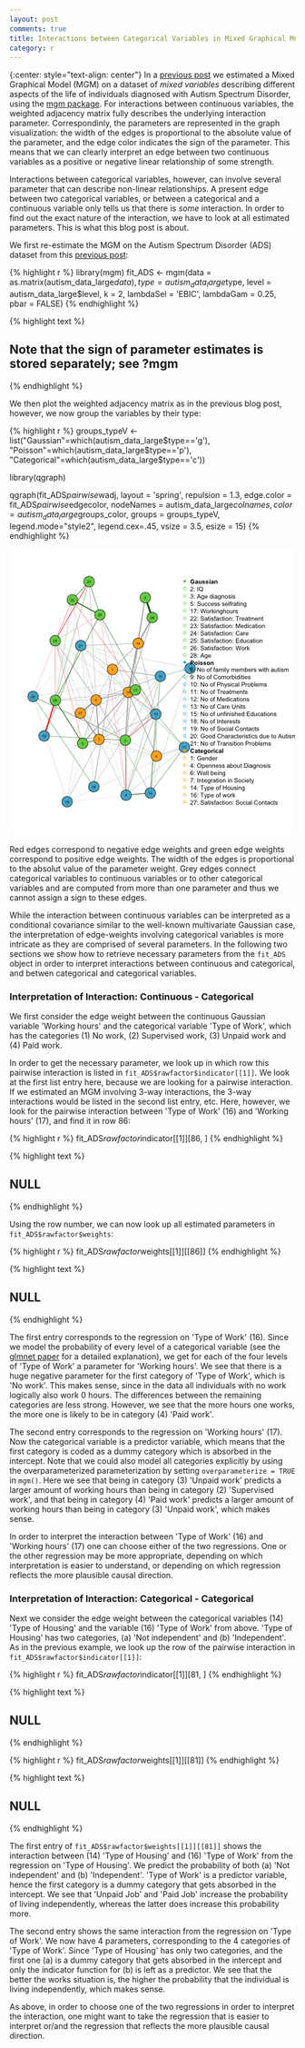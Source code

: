 ```yaml
---
layout: post
comments: true
title: Interactions between Categorical Variables in Mixed Graphical Models
category: r
---
```

 
{:center: style="text-align: center"}
In a [previous post](http://jmbh.github.io/Estimation-of-mixed-graphical-models/) we estimated a Mixed Graphical Model (MGM) on a dataset of *mixed variables* describing different aspects of the life of individuals diagnosed with Autism Spectrum Disorder, using the [mgm package](https://cran.r-project.org/web/packages/mgm/index.html). For interactions between continuous variables, the weighted adjacency matrix fully describes the underlying interaction parameter. Correspondinly, the parameters are represented in the graph visualization: the width of the edges is proportional to the absolute value of the parameter, and the edge color indicates the sign of the parameter. This means that we can clearly interpret an edge between two continuous variables as a positive or negative linear relationship of some strength.
 
Interactions between categorical variables, however, can involve several parameter that can describe non-linear relationships. A present edge between two categorical variables, or between a categorical and a continuous variable only tells us that there is *some* interaction. In order to find out the exact nature of the interaction, we have to look at all estimated parameters. This is what this blog post is about.
 
We first re-estimate the MGM on the Autism Spectrum Disorder (ADS) dataset from this [previous post](http://jmbh.github.io/Estimation-of-mixed-graphical-models/):
 
 

{% highlight r %}
library(mgm)
fit_ADS <- mgm(data = as.matrix(autism_data_large$data), 
               type = autism_data_large$type,
               level = autism_data_large$level,
               k = 2, 
               lambdaSel = 'EBIC', 
               lambdaGam = 0.25, 
               pbar = FALSE)
{% endhighlight %}



{% highlight text %}
## Note that the sign of parameter estimates is stored separately; see ?mgm
{% endhighlight %}
 
 
We then plot the weighted adjacency matrix as in the previous blog post, however, we now group the variables by their type:
 

{% highlight r %}
groups_typeV <- list("Gaussian"=which(autism_data_large$type=='g'), 
                     "Poisson"=which(autism_data_large$type=='p'),
                     "Categorical"=which(autism_data_large$type=='c'))
                     
library(qgraph)
 
qgraph(fit_ADS$pairwise$wadj, 
       layout = 'spring', repulsion = 1.3,
       edge.color = fit_ADS$pairwise$edgecolor, 
       nodeNames = autism_data_large$colnames,
       color = autism_data_large$groups_color, 
       groups = groups_typeV,
       legend.mode="style2", legend.cex=.45, 
       vsize = 3.5, esize = 15)
{% endhighlight %}

![plot of chunk unnamed-chunk-2](/assets/img/2016-04-29-Interactions-between-categorical-Variables-in-mixed-graphical-models.Rmd/unnamed-chunk-2-1.png)
 
 
Red edges correspond to negative edge weights and green edge weights correspond to positive edge weights. The width of the edges is proportional to the absolut value of the parameter weight. Grey edges connect categorical variables to continuous variables or to other categorical variables and are computed from more than one parameter and thus we cannot assign a sign to these edges.
 
While the interaction between continuous variables can be interpreted as a conditional covariance similar to the well-known multivariate Gaussian case, the interpretation of edge-weights involving categorical variables is more intricate as they are comprised of several parameters. In the following two sections we show how to retrieve necessary parameters from the `fit_ADS` object in order to interpret interactions between continuous and categorical, and betwen categorical and categorical variables.
 
### Interpretation of Interaction: Continuous - Categorical
 
 
We first consider the edge weight between the continuous Gaussian variable 'Working hours' and the categorical variable 'Type of Work', which has the categories (1) No work, (2) Supervised work, (3) Unpaid work and (4) Paid work. 
 
In order to get the necessary parameter, we look up in which row this pairwise interaction is listed in `fit_ADS$rawfactor$indicator[[1]]`. We look at the first list entry here, because we are looking for a pairwise interaction. If we estimated an MGM involving 3-way interactions, the 3-way interactions would be listed in the second list entry, etc. Here, however, we look for the pairwise interaction between 'Type of Work' (16) and 'Working hours' (17), and find it in row 86:
 

{% highlight r %}
fit_ADS$rawfactor$indicator[[1]][86, ]
{% endhighlight %}



{% highlight text %}
## NULL
{% endhighlight %}
 
Using the row number, we can now look up all estimated parameters in `fit_ADS$rawfactor$weights`:
 

{% highlight r %}
fit_ADS$rawfactor$weights[[1]][[86]]
{% endhighlight %}



{% highlight text %}
## NULL
{% endhighlight %}
 
The first entry corresponds to the regression on 'Type of Work' (16). Since we model the probability of every level of a categorical variable (see the [glmnet paper](http://www.ncbi.nlm.nih.gov/pmc/articles/PMC2929880/pdf/nihms201118.pdf) for a detailed explanation), we get for each of the four levels of 'Type of Work' a parameter for 'Working hours'. We see that there is a huge negative parameter for the first category of 'Type of Work', which is 'No work'. This makes sense, since in the data all individuals with no work logically also work 0 hours. The differences between the remaining categories are less strong. However, we see that the more hours one works, the more one is likely to be in category (4) 'Paid work'.
 
The second entry corresponds to the regression on 'Working hours' (17). Now the categorical variable is a predictor variable, which means that the first category is coded as a dummy category which is absorbed in the intercept. Note that we could also model all categories explicitly by using the overparameterized parameterization by setting `overparameterize = TRUE` in `mgm()`. Here we see that being in category (3) 'Unpaid work' predicts a larger amount of working hours than being in category (2) 'Supervised work', and that being in category (4) 'Paid work' predicts a larger amount of working hours than being in category (3) 'Unpaid work', which makes sense.
 
In order to interpret the interaction between 'Type of Work' (16) and 'Working hours' (17) one can choose either of the two regressions. One or the other regression may be more appropriate, depending on which interpretation is easier to understand, or depending on which regression reflects the more plausible causal direction.
 
 
### Interpretation of Interaction: Categorical - Categorical
 
Next we consider the edge weight between the categorical variables (14) 'Type of Housing' and the variable (16) 'Type of Work' from above. 'Type of Housing' has two categories, (a) 'Not independent' and (b) 'Independent'. As in the previous example, we look up the row of the pairwise interaction in `fit_ADS$rawfactor$indicator[[1]]`:
 
 

{% highlight r %}
fit_ADS$rawfactor$indicator[[1]][81, ]
{% endhighlight %}



{% highlight text %}
## NULL
{% endhighlight %}
 
 

{% highlight r %}
fit_ADS$rawfactor$weights[[1]][[81]]
{% endhighlight %}



{% highlight text %}
## NULL
{% endhighlight %}
 
 
The first entry of `fit_ADS$rawfactor$weights[[1]][[81]]` shows the interaction between (14) 'Type of Housing' and (16) 'Type of Work' from the regression on 'Type of Housing'. We predict the probability of both (a) 'Not independent' and (b) 'Independent'. 'Type of Work' is a predictor variable, hence the first category is a dummy category that gets absorbed in the intercept. We see that 'Unpaid Job' and 'Paid Job' increase the probability of living independently, whereas the latter does increase this probability more.
 
The second entry shows the same interaction from the regression on 'Type of Work'. We now have 4 parameters, corresponding to the 4 categories of 'Type of Work'. Since 'Type of Housing' has only two categories, and the first one (a) is a dummy category that gets absorbed in the intercept and only the indicator function for (b) is left as a predictor. We see that the better the works situation is, the higher the probability that the individual is living independently, which makes sense.
 
As above, in order to choose one of the two regressions in order to interpret the interaction, one might want to take the regression that is easier to interpret or/and the regression that reflects the more plausible causal direction.
